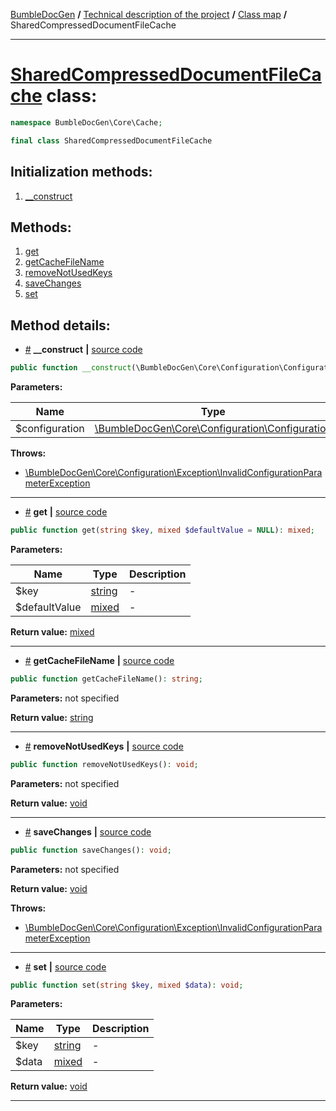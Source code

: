<!-- {% raw %} -->
<embed> <a href="/docs/readme.md">BumbleDocGen</a> <b>/</b> <a href="/docs/tech/readme.md">Technical description of the project</a> <b>/</b> <a href="/docs/tech/map.md">Class map</a> <b>/</b> SharedCompressedDocumentFileCache<hr> </embed>

<h1>
    <a href="https://github.com/bumble-tech/bumble-doc-gen/blob/master/BumbleDocGen/Core/Cache/SharedCompressedDocumentFileCache.php#L10">SharedCompressedDocumentFileCache</a> class:
</h1>





```php
namespace BumbleDocGen\Core\Cache;

final class SharedCompressedDocumentFileCache
```








<h2>Initialization methods:</h2>

<ol>
<li>
    <a href="#m-construct">__construct</a>
    </li>
</ol>

<h2>Methods:</h2>

<ol>
<li>
    <a href="#mget">get</a>
    </li>
<li>
    <a href="#mgetcachefilename">getCacheFileName</a>
    </li>
<li>
    <a href="#mremovenotusedkeys">removeNotUsedKeys</a>
    </li>
<li>
    <a href="#msavechanges">saveChanges</a>
    </li>
<li>
    <a href="#mset">set</a>
    </li>
</ol>







<h2>Method details:</h2>

<div class='method_description-block'>

<ul>
<li><a name="m-construct" href="#m-construct">#</a>
 <b>__construct</b>
    <b>|</b> <a href="https://github.com/bumble-tech/bumble-doc-gen/blob/master/BumbleDocGen/Core/Cache/SharedCompressedDocumentFileCache.php#L21">source code</a></li>
</ul>

```php
public function __construct(\BumbleDocGen\Core\Configuration\Configuration $configuration);
```



<b>Parameters:</b>

<table>
    <thead>
    <tr>
        <th>Name</th>
        <th>Type</th>
        <th>Description</th>
    </tr>
    </thead>
    <tbody>
            <tr>
            <td>$configuration</td>
            <td><a href='https://github.com/bumble-tech/bumble-doc-gen/blob/master/BumbleDocGen/Core/Configuration/Configuration.php'>\BumbleDocGen\Core\Configuration\Configuration</a></td>
            <td>-</td>
        </tr>
        </tbody>
</table>



<b>Throws:</b>
<ul>
<li>
    <a href="/docs/tech/classes/InvalidConfigurationParameterException.md">\BumbleDocGen\Core\Configuration\Exception\InvalidConfigurationParameterException</a></li>

</ul>

</div>
<hr>
<div class='method_description-block'>

<ul>
<li><a name="mget" href="#mget">#</a>
 <b>get</b>
    <b>|</b> <a href="https://github.com/bumble-tech/bumble-doc-gen/blob/master/BumbleDocGen/Core/Cache/SharedCompressedDocumentFileCache.php#L44">source code</a></li>
</ul>

```php
public function get(string $key, mixed $defaultValue = NULL): mixed;
```



<b>Parameters:</b>

<table>
    <thead>
    <tr>
        <th>Name</th>
        <th>Type</th>
        <th>Description</th>
    </tr>
    </thead>
    <tbody>
            <tr>
            <td>$key</td>
            <td><a href='https://www.php.net/manual/en/language.types.string.php'>string</a></td>
            <td>-</td>
        </tr>
            <tr>
            <td>$defaultValue</td>
            <td><a href='https://www.php.net/manual/en/language.types.mixed.php'>mixed</a></td>
            <td>-</td>
        </tr>
        </tbody>
</table>

<b>Return value:</b> <a href='https://www.php.net/manual/en/language.types.mixed.php'>mixed</a>


</div>
<hr>
<div class='method_description-block'>

<ul>
<li><a name="mgetcachefilename" href="#mgetcachefilename">#</a>
 <b>getCacheFileName</b>
    <b>|</b> <a href="https://github.com/bumble-tech/bumble-doc-gen/blob/master/BumbleDocGen/Core/Cache/SharedCompressedDocumentFileCache.php#L39">source code</a></li>
</ul>

```php
public function getCacheFileName(): string;
```



<b>Parameters:</b> not specified

<b>Return value:</b> <a href='https://www.php.net/manual/en/language.types.string.php'>string</a>


</div>
<hr>
<div class='method_description-block'>

<ul>
<li><a name="mremovenotusedkeys" href="#mremovenotusedkeys">#</a>
 <b>removeNotUsedKeys</b>
    <b>|</b> <a href="https://github.com/bumble-tech/bumble-doc-gen/blob/master/BumbleDocGen/Core/Cache/SharedCompressedDocumentFileCache.php#L56">source code</a></li>
</ul>

```php
public function removeNotUsedKeys(): void;
```



<b>Parameters:</b> not specified

<b>Return value:</b> <a href='https://www.php.net/manual/en/language.types.void.php'>void</a>


</div>
<hr>
<div class='method_description-block'>

<ul>
<li><a name="msavechanges" href="#msavechanges">#</a>
 <b>saveChanges</b>
    <b>|</b> <a href="https://github.com/bumble-tech/bumble-doc-gen/blob/master/BumbleDocGen/Core/Cache/SharedCompressedDocumentFileCache.php#L68">source code</a></li>
</ul>

```php
public function saveChanges(): void;
```



<b>Parameters:</b> not specified

<b>Return value:</b> <a href='https://www.php.net/manual/en/language.types.void.php'>void</a>


<b>Throws:</b>
<ul>
<li>
    <a href="/docs/tech/classes/InvalidConfigurationParameterException.md">\BumbleDocGen\Core\Configuration\Exception\InvalidConfigurationParameterException</a></li>

</ul>

</div>
<hr>
<div class='method_description-block'>

<ul>
<li><a name="mset" href="#mset">#</a>
 <b>set</b>
    <b>|</b> <a href="https://github.com/bumble-tech/bumble-doc-gen/blob/master/BumbleDocGen/Core/Cache/SharedCompressedDocumentFileCache.php#L50">source code</a></li>
</ul>

```php
public function set(string $key, mixed $data): void;
```



<b>Parameters:</b>

<table>
    <thead>
    <tr>
        <th>Name</th>
        <th>Type</th>
        <th>Description</th>
    </tr>
    </thead>
    <tbody>
            <tr>
            <td>$key</td>
            <td><a href='https://www.php.net/manual/en/language.types.string.php'>string</a></td>
            <td>-</td>
        </tr>
            <tr>
            <td>$data</td>
            <td><a href='https://www.php.net/manual/en/language.types.mixed.php'>mixed</a></td>
            <td>-</td>
        </tr>
        </tbody>
</table>

<b>Return value:</b> <a href='https://www.php.net/manual/en/language.types.void.php'>void</a>


</div>
<hr>

<!-- {% endraw %} -->